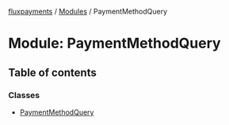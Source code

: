 [fluxpayments](../README.md) / [Modules](../modules.md) / PaymentMethodQuery

# Module: PaymentMethodQuery

## Table of contents

### Classes

- [PaymentMethodQuery](../classes/PaymentMethodQuery.PaymentMethodQuery.md)
